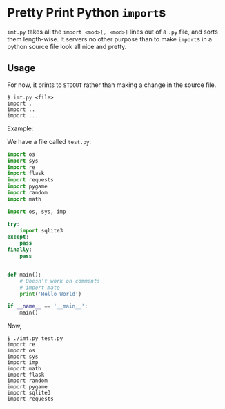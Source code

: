 # Pretty Print Python `import`s

`imt.py` takes all the `import <mod>[, <mod>]` lines out of a `.py` file, and sorts them length-wise. It servers no other purpose than to make `import`s in a python source file look all nice and pretty.


## Usage

For now, it prints to `STDOUT` rather than making a change in the source file.

```shell
$ imt.py <file>
import .
import ..
import ...
```

Example:

We have a file called `test.py`:

```python
import os
import sys
import re
import flask
import requests
import pygame
import random
import math

import os, sys, imp

try:
    import sqlite3
except:
    pass
finally:
    pass


def main():
    # Doesn't work on comments
    # import mate
    print('Hello World')

if __name__ == '__main__':
    main()
```

Now,

```shell
$ ./imt.py test.py
import re
import os
import sys
import imp
import math
import flask
import random
import pygame
import sqlite3
import requests
```

